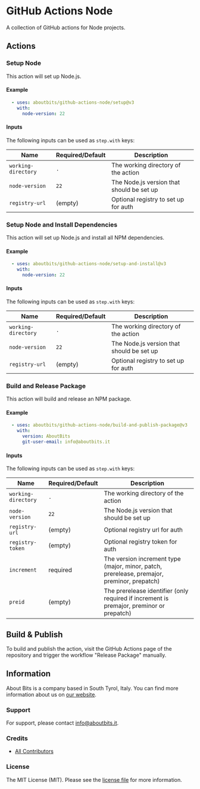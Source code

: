 # GitHub Actions Node

A collection of GitHub actions for Node projects.

## Actions

### Setup Node

This action will set up Node.js.

#### Example

```yaml
  - uses: aboutbits/github-actions-node/setup@v3
    with:
      node-version: 22
```

#### Inputs

The following inputs can be used as `step.with` keys:

| Name                | Required/Default | Description                               |
|---------------------|------------------|-------------------------------------------|
| `working-directory` | `.`              | The working directory of the action       |
| `node-version`      | `22`             | The Node.js version that should be set up |
| `registry-url`      | (empty)          | Optional registry to set up for auth      |

### Setup Node and Install Dependencies

This action will set up Node.js and install all NPM dependencies.

#### Example

```yaml
  - uses: aboutbits/github-actions-node/setup-and-install@v3
    with:
      node-version: 22
```

#### Inputs

The following inputs can be used as `step.with` keys:

| Name                | Required/Default | Description                               |
|---------------------|------------------|-------------------------------------------|
| `working-directory` | `.`              | The working directory of the action       |
| `node-version`      | `22`             | The Node.js version that should be set up |
| `registry-url`      | (empty)          | Optional registry to set up for auth      |

### Build and Release Package

This action will build and release an NPM package.

#### Example

```yaml
  - uses: aboutbits/github-actions-node/build-and-publish-package@v3
    with:
      version: AboutBits
      git-user-email: info@aboutbits.it
```

#### Inputs

The following inputs can be used as `step.with` keys:

| Name                | Required/Default | Description                                                                                |
|---------------------|------------------|--------------------------------------------------------------------------------------------|
| `working-directory` | `.`              | The working directory of the action                                                        |
| `node-version`      | `22`             | The Node.js version that should be set up                                                  |
| `registry-url`      | (empty)          | Optional registry url for auth                                                             |
| `registry-token`    | (empty)          | Optional registry token for auth                                                           |
| `increment`         | required         | The version increment type (major, minor, patch, prerelease, premajor, preminor, prepatch) |
| `preid`             | (empty)          | The prerelease identifier (only required if increment is premajor, preminor or prepatch)   |

## Build & Publish

To build and publish the action, visit the GitHub Actions page of the repository and trigger the workflow "Release Package" manually.

## Information

About Bits is a company based in South Tyrol, Italy. You can find more information about us on [our website](https://aboutbits.it).

### Support

For support, please contact [info@aboutbits.it](mailto:info@aboutbits.it).

### Credits

- [All Contributors](../../contributors)

### License

The MIT License (MIT). Please see the [license file](license.md) for more information.
